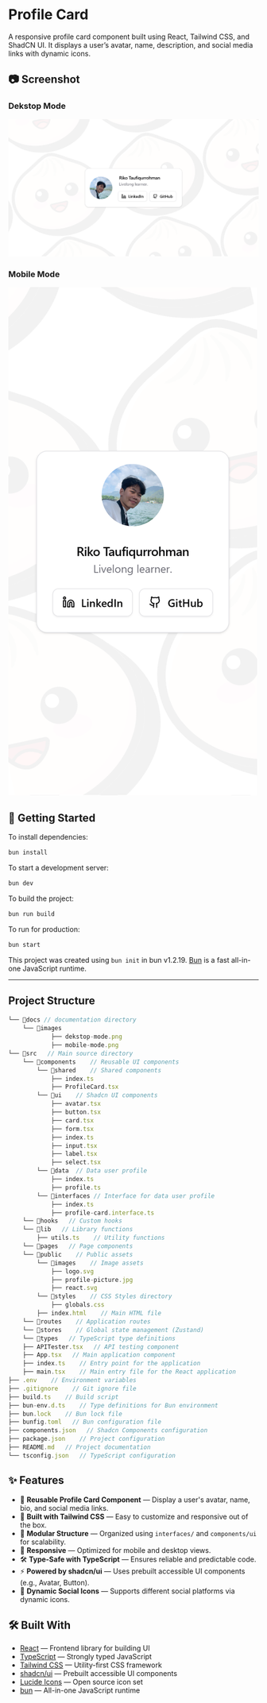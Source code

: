 # Profile Card

A responsive profile card component built using React, Tailwind CSS, and ShadCN UI. It displays a user’s avatar, name, description, and social media links with dynamic icons.

## 📷 Screenshot

### Dekstop Mode
![Dekstop Mode](./docs/images/dekstop-mode.png)

### Mobile Mode
![Mobile Mode](./docs/images/mobile-mode.png)

## 🚀 Getting Started

To install dependencies:

```bash
bun install
```

To start a development server:

```bash
bun dev
```

To build the project:

```bash
bun run build
```

To run for production:

```bash
bun start
```

This project was created using `bun init` in bun v1.2.19. [Bun](https://bun.sh) is a fast all-in-one JavaScript runtime.

---

## Project Structure

```ts
└── 📁docs // documentation directory
    └── 📁images
            ├── dekstop-mode.png
            ├── mobile-mode.png
└── 📁src   // Main source directory
    └── 📁components    // Reusable UI components
        └── 📁shared    // Shared components
            ├── index.ts
            ├── ProfileCard.tsx
        └── 📁ui    // Shadcn UI components 
            ├── avatar.tsx  
            ├── button.tsx  
            ├── card.tsx
            ├── form.tsx
            ├── index.ts
            ├── input.tsx
            ├── label.tsx
            ├── select.tsx
        └── 📁data  // Data user profile
            ├── index.ts
            ├── profile.ts
        └── 📁interfaces // Interface for data user profile
            ├── index.ts
            ├── profile-card.interface.ts
    └── 📁hooks   // Custom hooks
    └── 📁lib   // Library functions
        ├── utils.ts    // Utility functions
    └── 📁pages   // Page components
    └── 📁public    // Public assets
        └── 📁images    // Image assets
            ├── logo.svg
            ├── profile-picture.jpg
            ├── react.svg
        └── 📁styles    // CSS Styles directory
            ├── globals.css
        ├── index.html    // Main HTML file
    └── 📁routes    // Application routes
    └── 📁stores    // Global state management (Zustand)
    └── 📁types   // TypeScript type definitions
    ├── APITester.tsx   // API testing component
    ├── App.tsx   // Main application component
    ├── index.ts    // Entry point for the application
    ├── main.tsx    // Main entry file for the React application
├── .env    // Environment variables
├── .gitignore    // Git ignore file
├── build.ts    // Build script
├── bun-env.d.ts    // Type definitions for Bun environment
├── bun.lock    // Bun lock file
├── bunfig.toml   // Bun configuration file
├── components.json   // Shadcn Components configuration
├── package.json    // Project configuration
├── README.md   // Project documentation
└── tsconfig.json   // TypeScript configuration
```

## ✨ Features

- 🧩 **Reusable Profile Card Component** — Display a user's avatar, name, bio, and social media links.
- 🎨 **Built with Tailwind CSS** — Easy to customize and responsive out of the box.
- 🧱 **Modular Structure** — Organized using `interfaces/` and `components/ui` for scalability.
- 📱 **Responsive** — Optimized for mobile and desktop views.
- 🛠️ **Type-Safe with TypeScript** — Ensures reliable and predictable code.
- ⚡ **Powered by shadcn/ui** — Uses prebuilt accessible UI components (e.g., Avatar, Button).
- 🔧 **Dynamic Social Icons** — Supports different social platforms via dynamic icons.



## 🛠️ Built With

- [React](https://reactjs.org/) — Frontend library for building UI
- [TypeScript](https://www.typescriptlang.org/) — Strongly typed JavaScript
- [Tailwind CSS](https://tailwindcss.com/) — Utility-first CSS framework
- [shadcn/ui](https://ui.shadcn.dev/) — Prebuilt accessible UI components
- [Lucide Icons](https://lucide.dev/) — Open source icon set
- [bun](https://bun.sh/) — All-in-one JavaScript runtime
